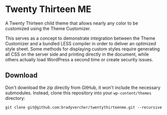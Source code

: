 # Twenty Thirteen ME

A Twenty Thirteen child theme that allows nearly any color to be customized using the Theme Customizer. 

This serves as a concept to demonstrate integration between the Theme Customizer and a bundled LESS compiler in order to deliver an optimized style sheet. Some methods for displaying custom styles require generating all CSS on the server side and printing directly in the document, while others actually load WordPress a second time or create security issues.

## Download

Don't download the zip directly from GitHub, it won't include the necessary submodules. Instead, clone this repository into your `wp-content/themes` directory:

`git clone git@github.com:bradyvercher/twentythirteenme.git --recursive`
